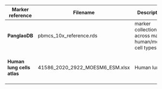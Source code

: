 | Marker reference | Filename | Description | Reference
| --- | ----------- | --------- | ----
| **PanglaoDB** | pbmcs_10x_reference.rds | marker collections across major human/mouse cell types | Franzén et al., Database 2019
| **Human lung cells atlas** | 41586_2020_2922_MOESM6_ESM.xlsx | Human lung | Kyle J. Travaglini et al., Nature 2020
